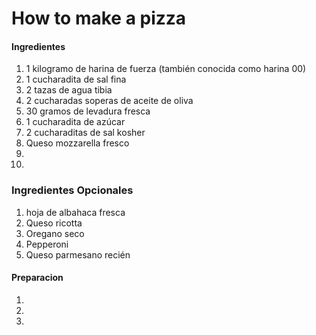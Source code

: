 <h1> How to make a pizza </h1>


<h4>Ingredientes </h4>

<ol>

<li>1 kilogramo de harina de fuerza (también conocida como harina 00) </li>
<li>1 cucharadita de sal fina </li>
<li>2 tazas de agua tibia </li>
<li>2 cucharadas soperas de aceite de oliva </li>
<li>30 gramos de levadura fresca </li>
<li>1 cucharadita de azúcar</li>
<li>2 cucharaditas de sal kosher </li>
<li>Queso mozzarella fresco </li>
<li> </li>
<li> </li>
</ol>

<h3>Ingredientes Opcionales</h3>

<ol>
<li>hoja de albahaca fresca</li>
<li>Queso ricotta</li>
<li>Oregano seco</li>
<li>Pepperoni</li>
<li>Queso parmesano recién</li>
</ol>

<h4>Preparacion</h4>
<ol>

<li> </li>
<li> </li>
<li> </li>